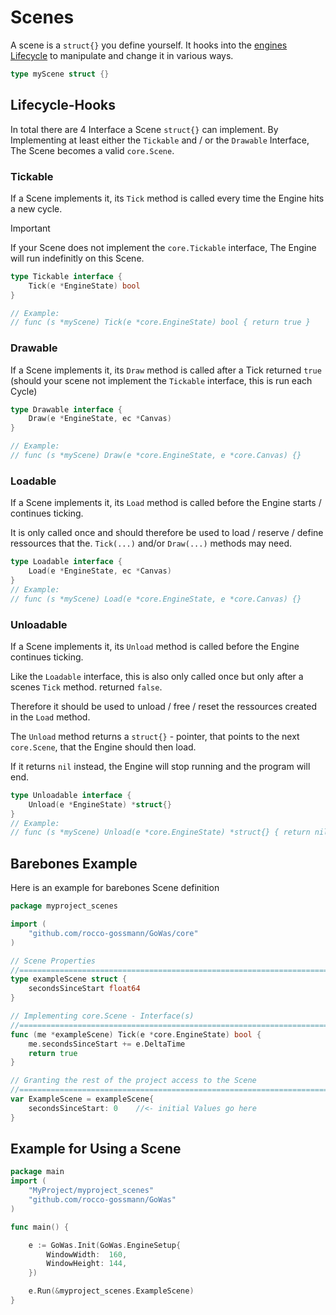 # Scenes

A scene is a `struct{}` you define yourself. It hooks into the
[engines Lifecycle](./EngineLifecycle.md) to manipulate and change it in various
ways.

```go
type myScene struct {}
```

## Lifecycle-Hooks

In total there are 4 Interface a Scene `struct{}` can implement. By Implementing
at least either the `Tickable` and / or the `Drawable` Interface, The Scene
becomes a valid `core.Scene`.

### Tickable

If a Scene implements it, its `Tick` method is called every time the Engine hits
a new cycle.

> [!important] 
> If your Scene does not implement the `core.Tickable` interface,
> The Engine will run indefinitly on this Scene.

```go
type Tickable interface {
    Tick(e *EngineState) bool
}

// Example:
// func (s *myScene) Tick(e *core.EngineState) bool { return true }
```

### Drawable

If a Scene implements it, its `Draw` method is called after a Tick returned
`true` (should your scene not implement the `Tickable` interface, this is run
each Cycle)

```go
type Drawable interface {
    Draw(e *EngineState, ec *Canvas)
}

// Example:
// func (s *myScene) Draw(e *core.EngineState, e *core.Canvas) {}
```

### Loadable

If a Scene implements it, its `Load` method is called before the Engine
starts / continues ticking.

It is only called once and should therefore be used to load / reserve / define
ressources that the. `Tick(...)` and/or `Draw(...)` methods may need.

```go
type Loadable interface {
    Load(e *EngineState, ec *Canvas)
}
// Example:
// func (s *myScene) Load(e *core.EngineState, e *core.Canvas) {}
```

### Unloadable

If a Scene implements it, its `Unload` method is called before the Engine
continues ticking.

Like the `Loadable` interface, this is also only called once but only after a
scenes `Tick` method. returned `false`.

Therefore it should be used to unload / free / reset the ressources created in the `Load` method.

The `Unload` method returns a `struct{}` - pointer, that points to the next
`core.Scene`, that the Engine should then load.

If it returns `nil` instead, the Engine will stop running and the program will
end.

```go
type Unloadable interface {
    Unload(e *EngineState) *struct{}
}
// Example:
// func (s *myScene) Unload(e *core.EngineState) *struct{} { return nil }
```

## Barebones Example

Here is an example for barebones Scene definition

```go
package myproject_scenes

import (
    "github.com/rocco-gossmann/GoWas/core"
)

// Scene Properties
//==============================================================================
type exampleScene struct {
    secondsSinceStart float64
}

// Implementing core.Scene - Interface(s)
//==============================================================================
func (me *exampleScene) Tick(e *core.EngineState) bool {
    me.secondsSinceStart += e.DeltaTime
    return true
}

// Granting the rest of the project access to the Scene
//==============================================================================
var ExampleScene = exampleScene{
    secondsSinceStart: 0    //<- initial Values go here
}
```

## Example for Using a Scene 

```go
package main
import (
    "MyProject/myproject_scenes"
    "github.com/rocco-gossmann/GoWas"
)

func main() {

    e := GoWas.Init(GoWas.EngineSetup{
        WindowWidth:  160,
        WindowHeight: 144,
    })

    e.Run(&myproject_scenes.ExampleScene)
}
```

